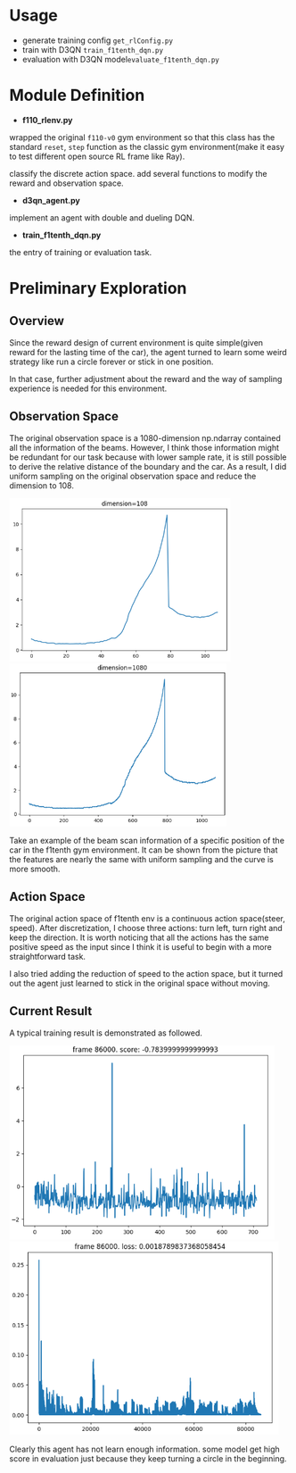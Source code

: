 # Usage

- generate training config `get_rlConfig.py`
- train with D3QN  `train_f1tenth_dqn.py`
- evaluation with D3QN model`evaluate_f1tenth_dqn.py`



# Module Definition

- **f110_rlenv.py**

wrapped the original `f110-v0` gym environment so that this class has the standard `reset`, `step` function as the classic gym environment(make it easy to test different open source RL frame like Ray). 

classify the discrete action space. add several functions to modify the reward and observation space.

- **d3qn_agent.py**

implement an agent with double and dueling DQN.

- **train_f1tenth_dqn.py**

the entry of training or evaluation task.





# Preliminary Exploration 

## Overview

Since the reward design of current environment is quite simple(given reward for the lasting time of the car), the agent turned to learn some weird strategy like run a circle forever or stick in one position.

In that case, further adjustment about the reward and the way of sampling experience is needed for this environment. 



## Observation Space

The original observation space is a 1080-dimension np.ndarray contained all the information of the beams. However, I think those information might be redundant for our task because with lower sample rate, it is still possible to derive the relative distance of the boundary and the car. As a result, I did uniform sampling on the original observation space and reduce the dimension to 108.

<img src=".\result\ddqn\image\obs108" alt="image-20211118151713940" style="zoom:63%;" /><img src=".\result\ddqn\image\obs1080" alt="image-20211118151730035" style="zoom:63%;" />

Take an example of the beam scan information of a specific position of the car in the f1tenth gym environment. It can be shown from the picture that the features are nearly the same with uniform sampling and the curve is more smooth.



## Action Space

The original action space of f1tenth env is a continuous action space(steer, speed). After discretization, I choose three actions: turn left, turn right and keep the direction. It is worth noticing that all the actions has the same positive speed as the input since I think it is useful to begin with a more straightforward task.

I also tried adding the reduction of speed to the action space, but it turned out the agent just learned to stick in the original space without moving.



## Current Result

A typical training result is demonstrated as followed. 

<img src=".\result\ddqn\image\reward" alt="image-20211118121124500"  />

 

<img src=".\result\ddqn\image\loss" alt="image-20211118121159984"  />

Clearly this agent has not learn enough information. some model get high score in evaluation just because they keep turning a circle in the beginning.
